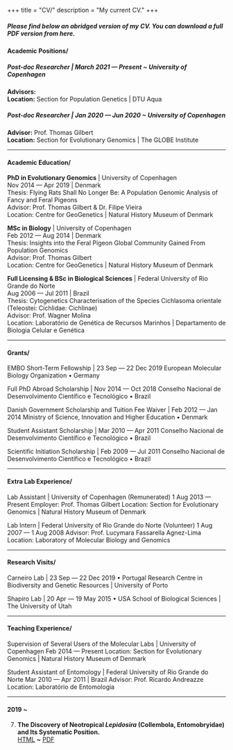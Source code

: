 +++
title = "CV/"
description = "My current CV."
+++

##### Please find below an abridged version of my CV. You can download a full PDF version from here.

#### Academic Positions/

##### **Post-doc Researcher** | March 2021 — Present ~ _University of Copenhagen_   
**Advisors:**  
**Location:** Section for Population Genetics | DTU Aqua

##### **Post-doc Researcher** | Jan 2020 — Jun 2020 ~ _University of Copenhagen_  
**Advisor:** Prof. Thomas Gilbert  
**Location:** Section for Evolutionary Genomics | The GLOBE Institute
***

#### Academic Education/

**PhD in Evolutionary Genomics** | University of Copenhagen  
Nov 2014 — Apr 2019 | Denmark  
Thesis: Flying Rats Shall No Longer Be: A Population Genomic Analysis of Fancy and Feral Pigeons  
Advisor: Prof. Thomas Gilbert & Dr. Filipe Vieira  
Location: Centre for GeoGenetics | Natural History Museum of Denmark

**MSc in Biology** | University of Copenhagen  
Feb 2012 — Aug 2014 | Denmark  
Thesis: Insights into the Feral Pigeon Global Community Gained From Population Genomics  
Advisor: Prof. Thomas Gilbert  
Location: Centre for GeoGenetics | Natural History Museum of Denmark

**Full Licensing & BSc in Biological Sciences** | Federal University of Rio Grande do Norte  
Aug 2006 — Jul 2011 | Brazil  
Thesis: Cytogenetics Characterisation of the Species Cichlasoma orientale (Teleostei: Cichlidae: Cichlinae)  
Advisor: Prof. Wagner Molina  
Location: Laboratório de Genética de Recursos Marinhos | Departamento de Biologia Celular e Genética
***

#### Grants/

EMBO Short-Term Fellowship | 23 Sep — 22 Dec 2019
European Molecular Biology Organization • Germany

Full PhD Abroad Scholarship | Nov 2014 — Oct 2018
Conselho Nacional de Desenvolvimento Científico e Tecnológico • Brazil

Danish Government Scholarship and Tuition Fee Waiver | Feb 2012 — Jan 2014
Ministry of Science, Innovation and Higher Education • Denmark

Student Assistant Scholarship | Mar 2010 — Apr 2011
Conselho Nacional de Desenvolvimento Científico e Tecnológico • Brazil

Scientific Initiation Scholarship | Feb 2009 — Jul 2011
Conselho Nacional de Desenvolvimento Científico e Tecnológico • Brazil
***

#### Extra Lab Experience/

Lab Assistant | University of Copenhagen (Remunerated)
1 Aug 2013 — Present
Employer: Prof. Thomas Gilbert
Location: Section for Evolutionary Genomics | Natural History Museum of Denmark

Lab Intern | Federal University of Rio Grande do Norte (Volunteer)
1 Aug 2007 — 1 Aug 2008
Advisor: Prof. Lucymara Fassarella Agnez-Lima
Location: Laboratory of Molecular Biology and Genomics
***

#### Research Visits/

Carneiro Lab | 23 Sep — 22 Dec 2019 • Portugal
Research Centre in Biodiversity and Genetic Resources | University of Porto

Shapiro Lab | 20 Apr — 19 May 2015 • USA
School of Biological Sciences | The University of Utah
***

#### Teaching Experience/

Supervision of Several Users of the Molecular Labs | University of Copenhagen
Feb 2014 — Present
Location: Section for Evolutionary Genomics | Natural History Museum of Denmark

Student Assistant of Entomology | Federal University of Rio Grande do Norte
Mar 2010 — Apr 2011 | Brazil
Advisor: Prof. Ricardo Andreazze
Location: Laboratório de Entomologia
***

#### 2019 ~

07. **The Discovery of Neotropical _Lepidosira_ (Collembola, Entomobryidae) and Its Systematic Position.**  
[HTML](https://robbinespu.gitlab.io/) **~** [PDF](/MyArticles/.pdf)

